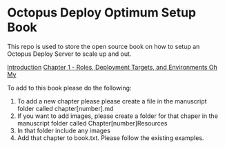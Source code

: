 # Octopus Deploy Optimum Setup Book
This repo is used to store the open source book on how to setup an Octopus Deploy Server to scale up and out.  

[Introduction](manuscript/Chapter000.md)
[Chapter 1 - Roles, Deployment Targets, and Environments Oh My](manuscript/Chapter001.md)

To add to this book please do the following:

1) To add a new chapter please please create a file in the manuscript folder called chapter[number].md
2) If you want to add images, please create a folder for that chaper in the manuscript folder called Chapter[number]Resources
3) In that folder include any images
3) Add that chapter to book.txt.  Please follow the existing examples. 